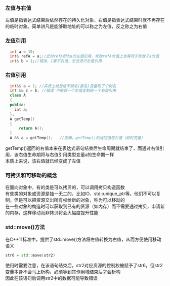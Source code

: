 ### 左值与右值
左值是指表达式结束后依然存在的持久化对象，右值是指表达式结束时就不再存在的临时对象。简单讲凡是能够取地址的可以称之为左值，反之称之为右值
### 左值引用
```C++
  int a = 10;
  int& refA = a;//此时refA即为a的左值引用，修改refA的值上也等同于修改了a的值
  int& b = 1;//错误，1属于右值，无法进行左值引用
```  
### 右值引用
```C++
  int&& a = 1; //实质上就是给不具名(匿名)变量取了个别名
  int && c = b; //错误 不能将一个左值复制给一个右值引用
  class A
  {
  public:
    int a;
  };
  A getTemp()
  {
      return A();
  }
  A && a = getTemp();   //正确，getTemp()的返回值是右值（临时变量）
```
getTemp()返回的右值本来在表达式语句结束后生命周期就结束了，而通过右值引用，该右值生命期将与右值引用类型变量a的生命期一样    
本质上来说，该右值就已经变成了左值
### 可拷贝和可移动的概念
在面向对象中，有的类是可以拷贝的，可以调用拷贝构造函数   
有些类的对象或资源是独一无二的，比如IO、std::unique_ptr等。他们不可以复制，但是可以把资源交出所有权给新的对象，称为可以移动的    
在一些对象的构造时可以获取到已有的资源（如内存）而不需要通过拷贝，申请新的内存，这样移动而非拷贝将会大幅度提升性能
### std::move()方法
在C++11标准中，提供了std::move()方法将左值转换为右值，从而方便使用移动语义
```C++
str6 = std::move(str2)
```
使用时需要注意，在该语句结束后，str2对应资源的控制权被赋予了str6，但str2变量本身不会马上析构，必须等到其作用域结束后才会析构    
因此在该语句后调用str2中的数据可能导致错误
